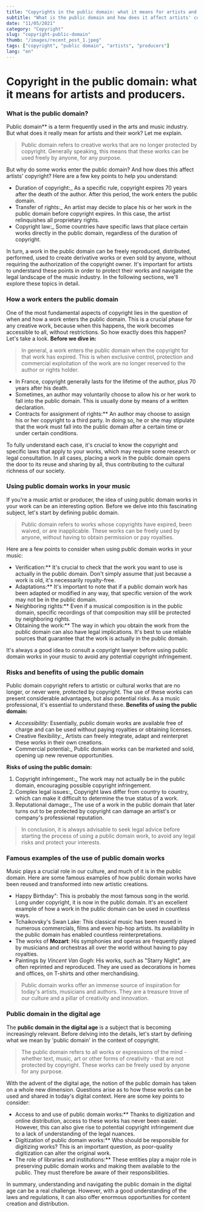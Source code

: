 ```yaml
---
title: "Copyrights in the public domain: what it means for artists and producers."
subtitle: "What is the public domain and how does it affect artists' copyrights?"
date: "11/05/2021"
category: "Copyright"
slug: "copyright-public-domain"
thumb: "/images/recent_post_1.jpeg"
tags: ["copyright", "public domain", "artists", "producers"]
lang: "en"
---
```


# Copyright in the public domain: what it means for artists and producers.

### What is the public domain?

Public domain\*\* is a term frequently used in the arts and music industry. But what does it really mean for artists and their work? Let me explain.

> Public domain refers to creative works that are no longer protected by copyright. Generally speaking, this means that these works can be used freely by anyone, for any purpose.

But why do some works enter the public domain? And how does this affect artists' copyright? Here are a few key points to help you understand:

- Duration of copyright:\_ As a specific rule, copyright expires 70 years after the death of the author. After this period, the work enters the public domain.
- Transfer of rights:\_ An artist may decide to place his or her work in the public domain before copyright expires. In this case, the artist relinquishes all proprietary rights.
- Copyright law:\_ Some countries have specific laws that place certain works directly in the public domain, regardless of the duration of copyright.

In turn, a work in the public domain can be freely reproduced, distributed, performed, used to create derivative works or even sold by anyone, without requiring the authorization of the copyright owner. It's important for artists to understand these points in order to protect their works and navigate the legal landscape of the music industry. In the following sections, we'll explore these topics in detail.

### How a work enters the public domain

One of the most fundamental aspects of copyright lies in the question of when and how a work enters the public domain. This is a crucial phase for any creative work, because when this happens, the work becomes accessible to all, without restrictions. So how exactly does this happen? Let's take a look. **Before we dive in:**

> In general, a work enters the public domain when the copyright for that work has expired. This is when exclusive control, protection and commercial exploitation of the work are no longer reserved to the author or rights holder.

- In France, copyright generally lasts for the lifetime of the author, plus 70 years after his death.
- Sometimes, an author may voluntarily choose to allow his or her work to fall into the public domain. This is usually done by means of a written declaration.
- Contracts for assignment of rights:\*\* An author may choose to assign his or her copyright to a third party. In doing so, he or she may stipulate that the work must fall into the public domain after a certain time or under certain conditions.

To fully understand each case, it's crucial to know the copyright and specific laws that apply to your works, which may require some research or legal consultation. In all cases, placing a work in the public domain opens the door to its reuse and sharing by all, thus contributing to the cultural richness of our society.

### Using public domain works in your music

If you're a music artist or producer, the idea of using public domain works in your work can be an interesting option. Before we delve into this fascinating subject, let's start by defining public domain.

> Public domain refers to works whose copyrights have expired, been waived, or are inapplicable. These works can be freely used by anyone, without having to obtain permission or pay royalties.

Here are a few points to consider when using public domain works in your music:

- Verification:\*\* It's crucial to check that the work you want to use is actually in the public domain. Don't simply assume that just because a work is old, it's necessarily royalty-free.
- Adaptations:\*\* It's important to note that if a public domain work has been adapted or modified in any way, that specific version of the work may not be in the public domain.
- Neighboring rights:\*\* Even if a musical composition is in the public domain, specific recordings of that composition may still be protected by neighboring rights.
- Obtaining the work:\*\* The way in which you obtain the work from the public domain can also have legal implications. It's best to use reliable sources that guarantee that the work is actually in the public domain.

It's always a good idea to consult a copyright lawyer before using public domain works in your music to avoid any potential copyright infringement.

### Risks and benefits of using the public domain

Public domain copyright refers to artistic or cultural works that are no longer, or never were, protected by copyright. The use of these works can present considerable advantages, but also potential risks. As a music professional, it's essential to understand these. **Benefits of using the public domain:**

- _Accessibility:_ Essentially, public domain works are available free of charge and can be used without paying royalties or obtaining licenses.
- Creative flexibility:\_ Artists can freely integrate, adapt and reinterpret these works in their own creations.
- Commercial potential:\_ Public domain works can be marketed and sold, opening up new revenue opportunities.

**Risks of using the public domain:**

1. Copyright infringement:\_ The work may not actually be in the public domain, encouraging possible copyright infringement.
2. Complex legal issues:\_ Copyright laws differ from country to country, which can make it difficult to determine the true status of a work.
3. Reputational damage:\_ The use of a work in the public domain that later turns out to be protected by copyright can damage an artist's or company's professional reputation.

> In conclusion, it is always advisable to seek legal advice before starting the process of using a public domain work, to avoid any legal risks and protect your interests.

### Famous examples of the use of public domain works

Music plays a crucial role in our culture, and much of it is in the public domain. Here are some famous examples of how public domain works have been reused and transformed into new artistic creations.

- Happy Birthday": This is probably the most famous song in the world. Long under copyright, it is now in the public domain. It's an excellent example of how a work in the public domain can be used in countless ways.
- Tchaikovsky's Swan Lake: This classical music has been reused in numerous commercials, films and even hip-hop artists. Its availability in the public domain has enabled countless reinterpretations.
- The works of **Mozart**: His symphonies and operas are frequently played by musicians and orchestras all over the world without having to pay royalties.
- Paintings by _Vincent Van Gogh_: His works, such as "Starry Night", are often reprinted and reproduced. They are used as decorations in homes and offices, on T-shirts and other merchandising.

> Public domain works offer an immense source of inspiration for today's artists, musicians and authors. They are a treasure trove of our culture and a pillar of creativity and innovation.

### Public domain in the digital age

The **public domain in the digital age** is a subject that is becoming increasingly relevant. Before delving into the details, let's start by defining what we mean by 'public domain' in the context of copyright.

> The public domain refers to all works or expressions of the mind - whether text, music, art or other forms of creativity - that are not protected by copyright. These works can be freely used by anyone for any purpose.

With the advent of the digital age, the notion of the public domain has taken on a whole new dimension. Questions arise as to how these works can be used and shared in today's digital context. Here are some key points to consider:

- Access to and use of public domain works:\*\* Thanks to digitization and online distribution, access to these works has never been easier. However, this can also give rise to potential copyright infringement due to a lack of understanding of the legal nuances.
- Digitization of public domain works:\*\* Who should be responsible for digitizing works? This is an important question, as poor-quality digitization can alter the original work.
- The role of libraries and institutions:\*\* These entities play a major role in preserving public domain works and making them available to the public. They must therefore be aware of their responsibilities.

In summary, understanding and navigating the public domain in the digital age can be a real challenge. However, with a good understanding of the laws and regulations, it can also offer enormous opportunities for content creation and distribution.
